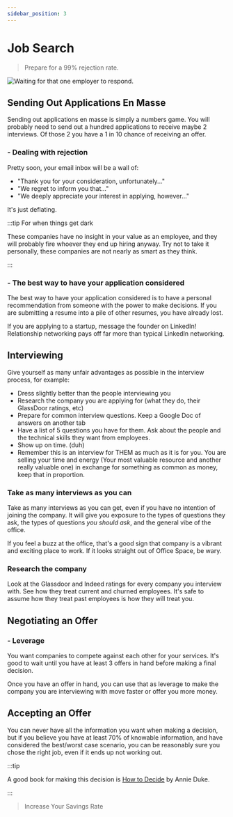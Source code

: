 ```yaml
---
sidebar_position: 3
---
```


# Job Search

>Prepare for a 99% rejection rate.

![Waiting for that one employer to respond.](/img/meme-employer-response-time.svg)

## Sending Out Applications En Masse

Sending out applications en masse is simply a numbers game. You will probably need to send out a hundred applications to receive maybe 2 interviews. Of those 2 you have a 1 in 10 chance of receiving an offer. 

### - Dealing with rejection

Pretty soon, your email inbox will be a wall of: 
- "Thank you for your consideration, unfortunately..."
- "We regret to inform you that..."
- "We deeply appreciate your interest in applying, however..."

It's just deflating.

:::tip For when things get dark

These companies have no insight in your value as an employee, and they will probably fire whoever they end up hiring anyway. Try not to take it personally, these companies are not nearly as smart as they think.

:::

### - The best way to have your application considered

The best way to have your application considered is to have a personal recommendation from someone with the power to make decisions. If you are submitting a resume into a pile of other resumes, you have already lost.

If you are applying to a startup, message the founder on LinkedIn! Relationship networking pays off far more than typical LinkedIn networking.

## Interviewing

Give yourself as many unfair advantages as possible in the interview process, for example:

- Dress slightly better than the people interviewing you
- Research the company you are applying for (what they do, their GlassDoor ratings, etc)
- Prepare for common interview questions. Keep a Google Doc of answers on another tab
- Have a list of 5 questions you have for them. Ask about the people and the technical skills they want from employees.
- Show up on time. (duh)
- Remember this is an interview for THEM as much as it is for you. You are selling your time and energy (Your most valuable resource and another really valuable one) in exchange for something as common as money, keep that in proportion.

### Take as many interviews as you can

Take as many interviews as you can get, even if you have no intention of joining the company. It will give you exposure to the types of questions they ask, the types of questions *you should ask*, and the general vibe of the office.

If you feel a buzz at the office, that's a good sign that company is a vibrant and exciting place to work. If it looks straight out of Office Space, be wary.

### Research the company

Look at the Glassdoor and Indeed ratings for every company you interview with. See how they treat current and churned employees. It's safe to assume how they treat past employees is how they will treat you.

## Negotiating an Offer

### - Leverage

You want companies to compete against each other for your services. It's good to wait until you have at least 3 offers in hand before making a final decision.

Once you have an offer in hand, you can use that as leverage to make the company you are interviewing with move faster or offer you more money. 

## Accepting an Offer

You can never have all the information you want when making a decision, but if you believe you have at least 70% of knowable information, and have considered the best/worst case scenario, you can be reasonably sure you chose the right job, even if it ends up not working out.

:::tip

A good book for making this decision is [How to Decide](https://www.amazon.com/How-Decide-Simple-Making-Choices-ebook/dp/B07TRJB3S3) by Annie Duke.

:::

>Increase Your Savings Rate